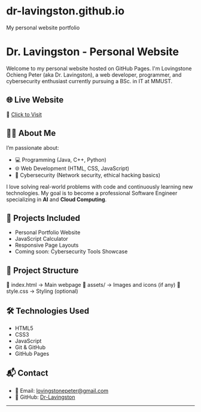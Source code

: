 # dr-lavingston.github.io
My personal website portfolio
# Dr. Lavingston - Personal Website

Welcome to my personal website hosted on GitHub Pages. I'm Lovingstone Ochieng Peter (aka Dr. Lavingston), a web developer, programmer, and cybersecurity enthusiast currently pursuing a BSc. in IT at MMUST.

## 🌐 Live Website
🔗 [Click to Visit](https://dr-lavingston.github.io)

## 🧑‍💻 About Me
I’m passionate about:
- 💻 Programming (Java, C++, Python)
- 🌐 Web Development (HTML, CSS, JavaScript)
- 🔐 Cybersecurity (Network security, ethical hacking basics)

I love solving real-world problems with code and continuously learning new technologies. My goal is to become a professional Software Engineer specializing in **AI** and **Cloud Computing**.

## 🚀 Projects Included
- Personal Portfolio Website
- JavaScript Calculator
- Responsive Page Layouts
- Coming soon: Cybersecurity Tools Showcase

## 📁 Project Structure
📄 index.html → Main webpage
📁 assets/ → Images and icons (if any)
📄 style.css → Styling (optional)

## 🛠 Technologies Used
- HTML5
- CSS3
- JavaScript
- Git & GitHub
- GitHub Pages

## 📬 Contact
- 📧 Email: lovingstonepeter@gmail.com  
- 🐙 GitHub: [Dr-Lavingston](https://github.com/Dr-Lavingston)

---

